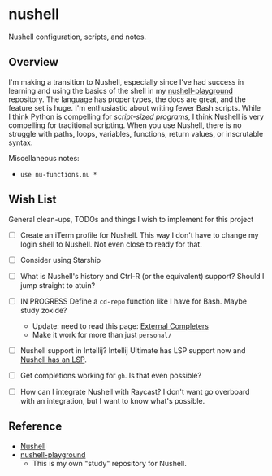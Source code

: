 # nushell

Nushell configuration, scripts, and notes.


## Overview

I'm making a transition to Nushell, especially since I've had success in learning and using the basics of the shell in
my [nushell-playground](https://github.com/dgroomes/nushell-playground) repository. The language has proper types, the
docs are great, and the feature set is huge. I'm enthusiastic about writing fewer Bash scripts. While I think Python is
compelling for *script-sized programs*, I think Nushell is very compelling for traditional scripting. When you use
Nushell, there is no struggle with paths, loops, variables, functions, return values, or inscrutable syntax. 

Miscellaneous notes:

* ```text
  use nu-functions.nu *
  ```


## Wish List

General clean-ups, TODOs and things I wish to implement for this project

* [ ] Create an iTerm profile for Nushell. This way I don't have to change my login shell to Nushell. Not even close to
  ready for that.
* [ ] Consider using Starship
* [ ] What is Nushell's history and Ctrl-R (or the equivalent) support? Should I jump straight to atuin?
* [ ] IN PROGRESS Define a `cd-repo` function like I have for Bash. Maybe study zoxide?
   * Update: need to read this page: [External Completers](https://www.nushell.sh/cookbook/external_completers.html)
   * Make it work for more than just `personal/`
* [ ] Nushell support in Intellij? Intellij Ultimate has LSP support now and [Nushell has an LSP](https://github.com/nushell/nushell/tree/main/crates/nu-lsp).
* [ ] Get completions working for `gh`. Is that even possible?
* [ ] How can I integrate Nushell with Raycast? I don't want go overboard with an integration, but I want to know what's
  possible.


## Reference

* [Nushell](https://www.nushell.sh)
* [nushell-playground](https://github.com/dgroomes/nushell-playground)
  * This is my own "study" repository for Nushell. 
